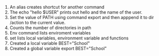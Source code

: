 1) An alias creates shortcut for another command
2) The echo "hello $USER" prints out hello and the name of the user.
3) Set the value of PATH using command export and then apppend it to dir /action to the current value.
4) Counts the number of directories in path
5) Env command lists enviroment variables
6) set lists local variables, environment variable and functions
7) Created a local variable BEST="School"
8) Created a global variable export BEST="School"

